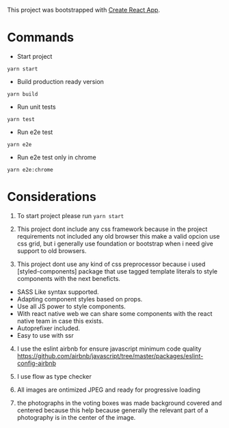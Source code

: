 This project was bootstrapped with [Create React App](https://github.com/facebookincubator/create-react-app).

# Commands
- Start project
```console
yarn start
```

- Build production ready version
```console
yarn build
```

- Run unit tests
```console
yarn test
```

- Run e2e test
```console
yarn e2e
```

- Run e2e test only in chrome
```console
yarn e2e:chrome
```

# Considerations

1. To start project please run
`yarn start`

2. This project dont include any css framework because in the project requirements not included any old browser this make a valid opcion use css grid, but i generally use foundation or bootstrap when i need give support to old browsers.

3. This project dont use any kind of css preprocessor because i used [styled-components] package that use tagged template literals to style components with the next beneficts.

- SASS Like syntax supported.
- Adapting component styles based on props.
- Use all JS power to style components.
- With react native web we can share some components with the react native team in case this exists.
- Autoprefixer included.
- Easy to use with ssr

4. I use the eslint airbnb for ensure javascript minimum code quality https://github.com/airbnb/javascript/tree/master/packages/eslint-config-airbnb

5. I use flow as type checker

6. All images are ontimized JPEG and ready for progressive loading

7. the photographs in the voting boxes was made background covered and centered because this help because generally the relevant part of a photography is in the center of the image.
